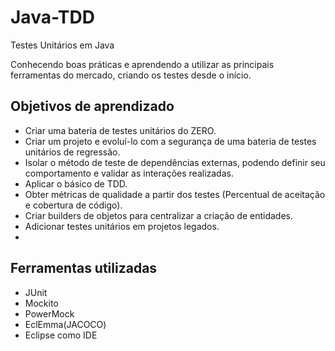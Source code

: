 # Java-TDD
Testes Unitários em Java

Conhecendo boas práticas e aprendendo a utilizar as principais ferramentas do mercado, criando os testes desde o início.

## Objetivos de aprendizado
+ Criar uma bateria de testes unitários do ZERO.
+ Criar um projeto e evoluí-lo com a segurança de uma bateria de testes unitários de regressão.
+ Isolar o método de teste de dependências externas, podendo definir seu comportamento e validar as interações realizadas.
+ Aplicar o básico de TDD.
+ Obter métricas de qualidade a partir dos testes (Percentual de aceitação e cobertura de código).
+ Criar builders de objetos para centralizar a criação de entidades.
+ Adicionar testes unitários em projetos legados.
+ 
## Ferramentas utilizadas
+ JUnit
+ Mockito
+ PowerMock
+ EclEmma(JACOCO)
+ Eclipse como IDE
